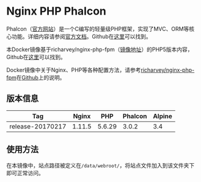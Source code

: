 # Nginx PHP Phalcon

Phalcon（[官方网站](https://phalconphp.com)）是一个C编写的轻量级PHP框架，实现了MVC、ORM等核心功能。详细内容请参阅[官方文档](https://docs.phalconphp.com/en/latest/index.html)。Github在[这里](https://github.com/phalcon/cphalcon)可以找到。

本Docker镜像基于richarvey/nginx-php-fpm（[镜像地址](https://hub.docker.com/r/richarvey/nginx-php-fpm/)）的PHP5版本内容，Github在[这里](https://github.com/ngineered/nginx-php-fpm)可以找到。

Docker镜像中关于Nginx、PHP等各种配置方法，请参考[richarvey/nginx-php-fpm](https://hub.docker.com/r/richarvey/nginx-php-fpm/)在[Github](https://github.com/ngineered/nginx-php-fpm)上的说明。

## 版本信息
| Tag | Nginx | PHP | Phalcon | Alpine |
|-----|-------|-----|---------|--------|
| release-20170217 | 1.11.5 | 5.6.29 | 3.0.2 | 3.4 |

## 使用方法

在本镜像中，站点路径被定义在```/data/webroot/```，将站点文件加入到该文件夹下即可正常访问。


